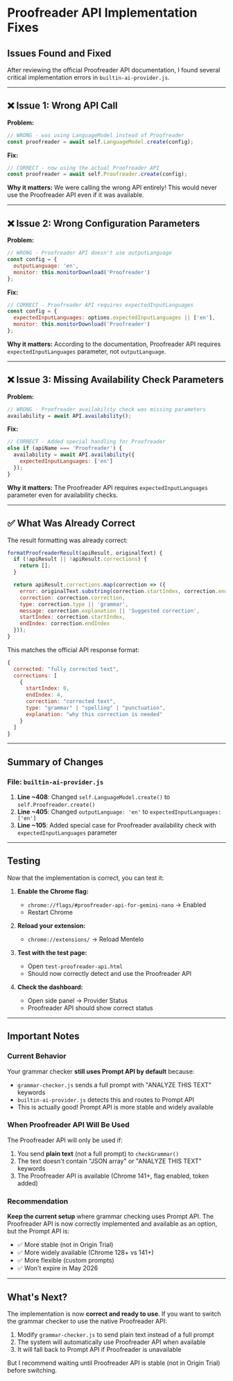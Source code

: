 # Proofreader API Implementation Fixes

## Issues Found and Fixed

After reviewing the official Proofreader API documentation, I found several critical implementation errors in `builtin-ai-provider.js`.

---

## ❌ Issue 1: Wrong API Call

**Problem:**
```javascript
// WRONG - was using LanguageModel instead of Proofreader
const proofreader = await self.LanguageModel.create(config);
```

**Fix:**
```javascript
// CORRECT - now using the actual Proofreader API
const proofreader = await self.Proofreader.create(config);
```

**Why it matters:** We were calling the wrong API entirely! This would never use the Proofreader API even if it was available.

---

## ❌ Issue 2: Wrong Configuration Parameters

**Problem:**
```javascript
// WRONG - Proofreader API doesn't use outputLanguage
const config = {
  outputLanguage: 'en',
  monitor: this.monitorDownload('Proofreader')
};
```

**Fix:**
```javascript
// CORRECT - Proofreader API requires expectedInputLanguages
const config = {
  expectedInputLanguages: options.expectedInputLanguages || ['en'],
  monitor: this.monitorDownload('Proofreader')
};
```

**Why it matters:** According to the documentation, Proofreader API requires `expectedInputLanguages` parameter, not `outputLanguage`.

---

## ❌ Issue 3: Missing Availability Check Parameters

**Problem:**
```javascript
// WRONG - Proofreader availability check was missing parameters
availability = await API.availability();
```

**Fix:**
```javascript
// CORRECT - Added special handling for Proofreader
else if (apiName === 'Proofreader') {
  availability = await API.availability({
    expectedInputLanguages: ['en']
  });
}
```

**Why it matters:** The Proofreader API requires `expectedInputLanguages` parameter even for availability checks.

---

## ✅ What Was Already Correct

The result formatting was already correct:
```javascript
formatProofreaderResult(apiResult, originalText) {
  if (!apiResult || !apiResult.corrections) {
    return [];
  }

  return apiResult.corrections.map(correction => ({
    error: originalText.substring(correction.startIndex, correction.endIndex),
    correction: correction.correction,
    type: correction.type || 'grammar',
    message: correction.explanation || 'Suggested correction',
    startIndex: correction.startIndex,
    endIndex: correction.endIndex
  }));
}
```

This matches the official API response format:
```javascript
{
  corrected: "fully corrected text",
  corrections: [
    {
      startIndex: 0,
      endIndex: 4,
      correction: "corrected text",
      type: "grammar" | "spelling" | "punctuation",
      explanation: "why this correction is needed"
    }
  ]
}
```

---

## Summary of Changes

### File: `builtin-ai-provider.js`

1. **Line ~408**: Changed `self.LanguageModel.create()` to `self.Proofreader.create()`
2. **Line ~405**: Changed `outputLanguage: 'en'` to `expectedInputLanguages: ['en']`
3. **Line ~105**: Added special case for Proofreader availability check with `expectedInputLanguages` parameter

---

## Testing

Now that the implementation is correct, you can test it:

1. **Enable the Chrome flag:**
   - `chrome://flags/#proofreader-api-for-gemini-nano` → Enabled
   - Restart Chrome

2. **Reload your extension:**
   - `chrome://extensions/` → Reload Mentelo

3. **Test with the test page:**
   - Open `test-proofreader-api.html`
   - Should now correctly detect and use the Proofreader API

4. **Check the dashboard:**
   - Open side panel → Provider Status
   - Proofreader API should show correct status

---

## Important Notes

### Current Behavior

Your grammar checker **still uses Prompt API by default** because:
- `grammar-checker.js` sends a full prompt with "ANALYZE THIS TEXT" keywords
- `builtin-ai-provider.js` detects this and routes to Prompt API
- This is actually good! Prompt API is more stable and widely available

### When Proofreader API Will Be Used

The Proofreader API will only be used if:
1. You send **plain text** (not a full prompt) to `checkGrammar()`
2. The text doesn't contain "JSON array" or "ANALYZE THIS TEXT" keywords
3. The Proofreader API is available (Chrome 141+, flag enabled, token added)

### Recommendation

**Keep the current setup** where grammar checking uses Prompt API. The Proofreader API is now correctly implemented and available as an option, but the Prompt API is:
- ✅ More stable (not in Origin Trial)
- ✅ More widely available (Chrome 128+ vs 141+)
- ✅ More flexible (custom prompts)
- ✅ Won't expire in May 2026

---

## What's Next?

The implementation is now **correct and ready to use**. If you want to switch the grammar checker to use the native Proofreader API:

1. Modify `grammar-checker.js` to send plain text instead of a full prompt
2. The system will automatically use Proofreader API when available
3. It will fall back to Prompt API if Proofreader is unavailable

But I recommend waiting until Proofreader API is stable (not in Origin Trial) before switching.
